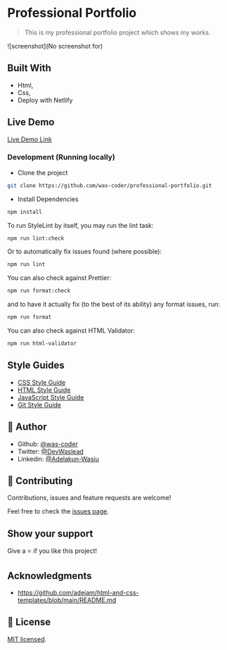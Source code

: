 # Professional Portfolio

> This is my professional portfolio project which shows my works.

![screenshot](No screenshot for)

## Built With

- Html,
- Css,
- Deploy with Netlify

## Live Demo

[Live Demo Link](https://waslead.netlify.app/)

### Development (Running locally)

- Clone the project

```bash
git clone https://github.com/was-coder/professional-portfolio.git

```

- Install Dependencies

```bash
npm install
```

To run StyleLint by itself, you may run the lint task:

```bash
npm run lint:check
```

Or to automatically fix issues found (where possible):

```bash
npm run lint
```

You can also check against Prettier:

```bash
npm run format:check
```

and to have it actually fix (to the best of its ability) any format issues, run:

```bash
npm run format
```

You can also check against HTML Validator:

```bash
npm run html-validator
```

## Style Guides

- [CSS Style Guide](http://udacity.github.io/frontend-nanodegree-styleguide/css.html)
- [HTML Style Guide](http://udacity.github.io/frontend-nanodegree-styleguide/index.html)
- [JavaScript Style Guide](http://udacity.github.io/frontend-nanodegree-styleguide/javascript.html)
- [Git Style Guide](https://udacity.github.io/git-styleguide/)

## 👤 Author

- Github: [@was-coder](https://github.com/was-coder)
- Twitter: [@DevWaslead](https://twitter.com/DevWaslead)
- Linkedin: [@Adelakun-Wasiu](https://www.linkedin.com/in/adelakun-wasiu-1a2a5b1a6/)

## 🤝 Contributing

Contributions, issues and feature requests are welcome!

Feel free to check the [issues page](../../issues).

## Show your support

Give a ⭐️ if you like this project!

## Acknowledgments

- https://github.com/adejam/html-and-css-templates/blob/main/README.md

## 📝 License

[MIT licensed](./LICENSE).
